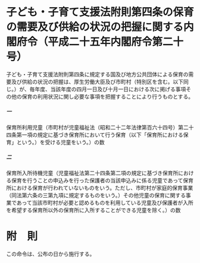 # 子ども・子育て支援法附則第四条の保育の需要及び供給の状況の把握に関する内閣府令（平成二十五年内閣府令第二十号）
子ども・子育て支援法附則第四条に規定する国及び地方公共団体による保育の需要及び供給の状況の把握は、厚生労働大臣及び市町村（特別区を含む。以下同じ。）が、毎年度、当該年度の四月一日及び十月一日における次に掲げる事項その他の保育の利用状況に関し必要な事項を把握することにより行うものとする。
##### 一
保育所利用児童（市町村が児童福祉法（昭和二十二年法律第百六十四号）第二十四条第一項の規定に基づき保育所において行う保育（以下「保育所における保育」という。）を受ける児童をいう。）の数
##### 二
保育所入所待機児童（児童福祉法第二十四条第二項の規定に基づき保育所における保育を行うことの申込みを行った保護者の当該申込みに係る児童であって保育所における保育が行われていないものをいう。ただし、市町村が家庭的保育事業（同法第六条の三第九項に規定するものをいう。）その他児童の保育に関する事業であって当該市町村が必要と認めるものを利用している児童及び保護者が入所を希望する保育所以外の保育所に入所することができる児童を除く。）の数
# 附　則
この命令は、公布の日から施行する。
